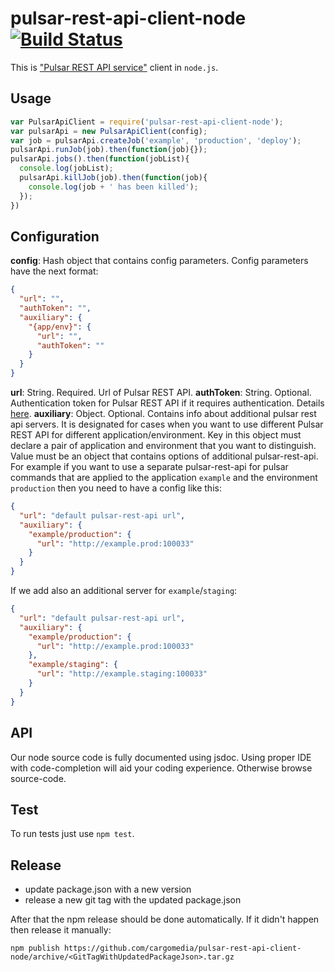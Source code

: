 pulsar-rest-api-client-node [![Build Status](https://travis-ci.org/cargomedia/pulsar-rest-api-client-node.svg?branch=master)](https://travis-ci.org/cargomedia/pulsar-rest-api-client-node)
===========================

This is ["Pulsar REST API service"](https://github.com/cargomedia/pulsar-rest-api) client in `node.js`.

## Usage
```js
var PulsarApiClient = require('pulsar-rest-api-client-node');
var pulsarApi = new PulsarApiClient(config);
var job = pulsarApi.createJob('example', 'production', 'deploy');
pulsarApi.runJob(job).then(function(job){});
pulsarApi.jobs().then(function(jobList){
  console.log(jobList);
  pulsarApi.killJob(job).then(function(job){
    console.log(job + ' has been killed');
  });
})
```

## Configuration
**config**: Hash object that contains config parameters. Config parameters have the next format:

```json
{
  "url": "",
  "authToken": "",
  "auxiliary": {
    "{app/env}": {
      "url": "",
      "authToken": ""
    }
  }
}
```

**url**: String. Required. Url of Pulsar REST API.
**authToken**: String. Optional. Authentication token for Pulsar REST API if it requires authentication. Details [here](https://github.com/cargomedia/pulsar-rest-api#authentication).
**auxiliary**: Object. Optional. Contains info about additional pulsar rest api servers. It is designated for cases when you want to use different Pulsar REST API for different application/environment. Key in this object must declare a pair of application and environment that you want to distinguish. Value must be an object that contains options of additional pulsar-rest-api. For example if you want to use a separate pulsar-rest-api for pulsar commands that are applied to the application `example` and the environment `production` then you need to have a config like this:

```json
{
  "url": "default pulsar-rest-api url",
  "auxiliary": {
    "example/production": {
      "url": "http://example.prod:100033"
    }
  }
}
```

If we add also an additional server for `example`/`staging`:
```json
{
  "url": "default pulsar-rest-api url",
  "auxiliary": {
    "example/production": {
      "url": "http://example.prod:100033"
    },
    "example/staging": {
      "url": "http://example.staging:100033"
    }
  }
}
```

## API
Our node source code is fully documented using jsdoc. Using proper IDE with code-completion will aid your coding experience. Otherwise browse source-code.

## Test
To run tests just use `npm test`.

## Release
 - update package.json with a new version
 - release a new git tag with the updated package.json

After that the npm release should be done automatically. If it didn't happen then release it manually:
```
npm publish https://github.com/cargomedia/pulsar-rest-api-client-node/archive/<GitTagWithUpdatedPackageJson>.tar.gz
```

